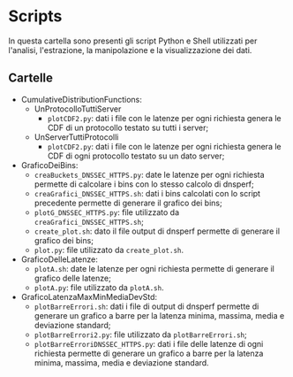 # Scripts
In questa cartella sono presenti gli script Python e Shell utilizzati per l'analisi, l'estrazione, la manipolazione e la visualizzazione dei dati.

## Cartelle
- CumulativeDistributionFunctions:
  - UnProtocolloTuttiServer
    - `plotCDF2.py`: dati i file con le latenze per ogni richiesta genera le CDF di un protocollo testato su tutti i server; 
  - UnServerTuttiProtocolli
    - `plotCDF2.py`: dati i file con le latenze per ogni richiesta genera le CDF di ogni protocollo testato su un dato server;
- GraficoDeiBins:
  - `creaBuckets_DNSSEC_HTTPS.py`: date le latenze per ogni richiesta permette di calcolare i bins con lo stesso calcolo di dnsperf;
  - `creaGrafici_DNSSEC_HTTPS.sh`: dati i bins calcolati con lo script precedente permette di generare il grafico dei bins;
  - `plotG_DNSSEC_HTTPS.py`: file utilizzato da `creaGrafici_DNSSEC_HTTPS.sh`;
  - `create_plot.sh`: dato il file output di dnsperf permette di generare il grafico dei bins;
  - `plot.py`: file utilizzato da `create_plot.sh`.
- GraficoDelleLatenze:
  - `plotA.sh`: date le latenze per ogni richiesta permette di generare il grafico delle latenze;
  - `plotA.py`: file utilizzato da `plotA.sh`.
- GraficoLatenzaMaxMinMediaDevStd:
  - `plotBarreErrori.sh`: dati i file di output di dnsperf permette di generare un grafico a barre per la latenza minima, massima, media e deviazione standard;
  - `plotBarreErrori2.py`: file utilizzato da `plotBarreErrori.sh`;
  - `plotBarreErroriDNSSEC_HTTPS.py`: dati i file delle latenze di ogni richiesta permette di generare un grafico a barre per la latenza minima, massima, media e deviazione standard.
